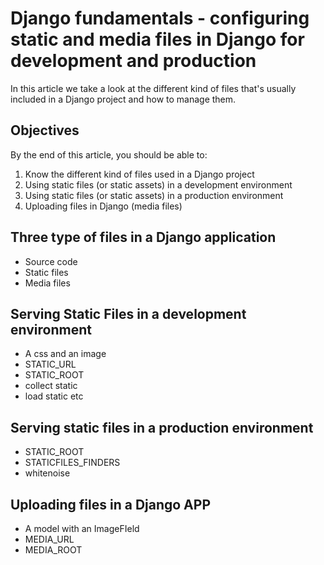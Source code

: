 # Django fundamentals - configuring static and media files in Django for development and production

In this article we take a look at the different kind of files that's usually included in a Django project and how to manage them.

## Objectives

By the end of this article, you should be able to:

1. Know the different kind of files used in a Django project
2. Using static files (or static assets) in a development environment
3. Using static files (or static assets) in a production environment
4. Uploading files in Django (media files)

## Three type of files in a Django application
- Source code
- Static files
- Media files

## Serving Static Files in a development environment
- A css and an image
- STATIC_URL
- STATIC_ROOT
- collect static
- load static etc

## Serving static files in a production environment
- STATIC_ROOT 
- STATICFILES_FINDERS
- whitenoise

## Uploading files in a Django APP

- A model with an ImageFIeld
- MEDIA_URL
- MEDIA_ROOT
